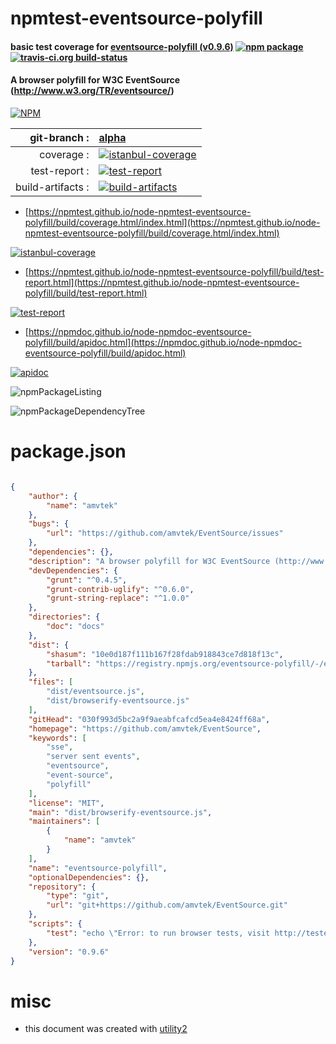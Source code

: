 # npmtest-eventsource-polyfill

#### basic test coverage for  [eventsource-polyfill (v0.9.6)](https://github.com/amvtek/EventSource)  [![npm package](https://img.shields.io/npm/v/npmtest-eventsource-polyfill.svg?style=flat-square)](https://www.npmjs.org/package/npmtest-eventsource-polyfill) [![travis-ci.org build-status](https://api.travis-ci.org/npmtest/node-npmtest-eventsource-polyfill.svg)](https://travis-ci.org/npmtest/node-npmtest-eventsource-polyfill)

#### A browser polyfill for W3C EventSource (http://www.w3.org/TR/eventsource/)

[![NPM](https://nodei.co/npm/eventsource-polyfill.png?downloads=true&downloadRank=true&stars=true)](https://www.npmjs.com/package/eventsource-polyfill)

| git-branch : | [alpha](https://github.com/npmtest/node-npmtest-eventsource-polyfill/tree/alpha)|
|--:|:--|
| coverage : | [![istanbul-coverage](https://npmtest.github.io/node-npmtest-eventsource-polyfill/build/coverage.badge.svg)](https://npmtest.github.io/node-npmtest-eventsource-polyfill/build/coverage.html/index.html)|
| test-report : | [![test-report](https://npmtest.github.io/node-npmtest-eventsource-polyfill/build/test-report.badge.svg)](https://npmtest.github.io/node-npmtest-eventsource-polyfill/build/test-report.html)|
| build-artifacts : | [![build-artifacts](https://npmtest.github.io/node-npmtest-eventsource-polyfill/glyphicons_144_folder_open.png)](https://github.com/npmtest/node-npmtest-eventsource-polyfill/tree/gh-pages/build)|

- [https://npmtest.github.io/node-npmtest-eventsource-polyfill/build/coverage.html/index.html](https://npmtest.github.io/node-npmtest-eventsource-polyfill/build/coverage.html/index.html)

[![istanbul-coverage](https://npmtest.github.io/node-npmtest-eventsource-polyfill/build/screenCapture.buildCi.browser.%252Ftmp%252Fbuild%252Fcoverage.lib.html.png)](https://npmtest.github.io/node-npmtest-eventsource-polyfill/build/coverage.html/index.html)

- [https://npmtest.github.io/node-npmtest-eventsource-polyfill/build/test-report.html](https://npmtest.github.io/node-npmtest-eventsource-polyfill/build/test-report.html)

[![test-report](https://npmtest.github.io/node-npmtest-eventsource-polyfill/build/screenCapture.buildCi.browser.%252Ftmp%252Fbuild%252Ftest-report.html.png)](https://npmtest.github.io/node-npmtest-eventsource-polyfill/build/test-report.html)

- [https://npmdoc.github.io/node-npmdoc-eventsource-polyfill/build/apidoc.html](https://npmdoc.github.io/node-npmdoc-eventsource-polyfill/build/apidoc.html)

[![apidoc](https://npmdoc.github.io/node-npmdoc-eventsource-polyfill/build/screenCapture.buildCi.browser.%252Ftmp%252Fbuild%252Fapidoc.html.png)](https://npmdoc.github.io/node-npmdoc-eventsource-polyfill/build/apidoc.html)

![npmPackageListing](https://npmtest.github.io/node-npmtest-eventsource-polyfill/build/screenCapture.npmPackageListing.svg)

![npmPackageDependencyTree](https://npmtest.github.io/node-npmtest-eventsource-polyfill/build/screenCapture.npmPackageDependencyTree.svg)



# package.json

```json

{
    "author": {
        "name": "amvtek"
    },
    "bugs": {
        "url": "https://github.com/amvtek/EventSource/issues"
    },
    "dependencies": {},
    "description": "A browser polyfill for W3C EventSource (http://www.w3.org/TR/eventsource/)",
    "devDependencies": {
        "grunt": "^0.4.5",
        "grunt-contrib-uglify": "^0.6.0",
        "grunt-string-replace": "^1.0.0"
    },
    "directories": {
        "doc": "docs"
    },
    "dist": {
        "shasum": "10e0d187f111b167f28fdab918843ce7d818f13c",
        "tarball": "https://registry.npmjs.org/eventsource-polyfill/-/eventsource-polyfill-0.9.6.tgz"
    },
    "files": [
        "dist/eventsource.js",
        "dist/browserify-eventsource.js"
    ],
    "gitHead": "030f993d5bc2a9f9aeabfcafcd5ea4e8424ff68a",
    "homepage": "https://github.com/amvtek/EventSource",
    "keywords": [
        "sse",
        "server sent events",
        "eventsource",
        "event-source",
        "polyfill"
    ],
    "license": "MIT",
    "main": "dist/browserify-eventsource.js",
    "maintainers": [
        {
            "name": "amvtek"
        }
    ],
    "name": "eventsource-polyfill",
    "optionalDependencies": {},
    "repository": {
        "type": "git",
        "url": "git+https://github.com/amvtek/EventSource.git"
    },
    "scripts": {
        "test": "echo \"Error: to run browser tests, visit http://testevs.amvtek.com/\" && exit 1"
    },
    "version": "0.9.6"
}
```



# misc
- this document was created with [utility2](https://github.com/kaizhu256/node-utility2)
